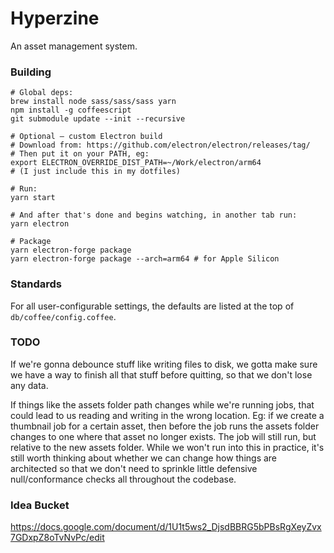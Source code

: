# Hyperzine

An asset management system.

### Building

```
# Global deps:
brew install node sass/sass/sass yarn
npm install -g coffeescript
git submodule update --init --recursive

# Optional — custom Electron build
# Download from: https://github.com/electron/electron/releases/tag/
# Then put it on your PATH, eg:
export ELECTRON_OVERRIDE_DIST_PATH=~/Work/electron/arm64
# (I just include this in my dotfiles)

# Run:
yarn start

# And after that's done and begins watching, in another tab run:
yarn electron

# Package
yarn electron-forge package
yarn electron-forge package --arch=arm64 # for Apple Silicon
```

### Standards

For all user-configurable settings, the defaults are listed at the top of `db/coffee/config.coffee`.


### TODO

If we're gonna debounce stuff like writing files to disk, we gotta make sure we have a way to finish all that stuff before quitting, so that we don't lose any data.

If things like the assets folder path changes while we're running jobs, that could lead to us reading and writing in the wrong location. Eg: if we create a thumbnail job for a certain asset, then before the job runs the assets folder changes to one where that asset no longer exists. The job will still run, but relative to the new assets folder. While we won't run into this in practice, it's still worth thinking about whether we can change how things are architected so that we don't need to sprinkle little defensive null/conformance checks all throughout the codebase.

### Idea Bucket

https://docs.google.com/document/d/1U1t5ws2_DjsdBBRG5bPBsRgXeyZvx7GDxpZ8oTvNvPc/edit
